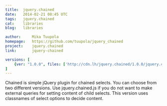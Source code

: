 ```yaml
---
title:	jquery.chained
date:	2014-02-21 08:45 UTC
tags:	jquery.chained
cat:	libraries
blog:	libraries

author:		Mika Tuupola
homepage:	https://github.com/tuupola/jquery_chained
project:	jquery.chained
link:		jquery-chained

versions: [
	{ver: "1.0.0", files: ['http://cdn.lh/jquery.chained/1.0.0/jquery.chained.min.js', 'http://cdn.lh/jquery.chained/1.0.0/jquery.chained.remote.min.js', 'http://cdn.lh/jquery.chained/1.0.0/jquery.chained.js']},
]
---
```


Chained is simple jQuery plugin for chained selects. You can choose from two different versions. Use jquery.chained.js if you do not want to make external queries for setting content of child selects. This version uses classnames of select options to decide content.